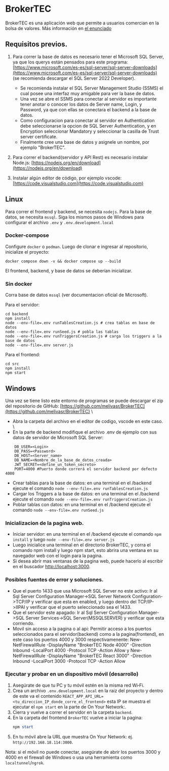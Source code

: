 # BrokerTEC

BrokerTEC es una aplicación web que permite a usuarios comercian en la bolsa de valores. Más información en [el enunciado](Proyectos_CE_3101_S2_2025_Proyecto_1.pdf)

## Requisitos previos.
1. Para correr la base de datos es necesario tener el Microsoft SQL Server, ya que los querys están pensados para este programa: [https://www.microsoft.com/es-es/sql-server/sql-server-downloads](https://www.microsoft.com/es-es/sql-server/sql-server-downloads) (se recomienda descargar el SQL Server 2022 Developer).
	* Se recomienda instalar el SQL Server Management Studio (SSMS) el cual posee una interfaz muy amigable para ver la base de datos.
	* Una vez se abre el SSMS para conectar al servidor es importante tener anotar o conocer los datos de Server name, Login, y Password, ya que con ellas se conectara el backend a la base de datos.
	* Como configuracion para conectar al servidor en Authentication debe seleccionarse la opcion de SQL Server Authentication, y en Encryption seleccionar Mandatory y seleccionar la casilla de Trust server certificate. 
	* Finalmente cree una base de datos y asignele un nombre, por ejemplo "BrokerTEC".

2. Para correr el backend(servidor y API Rest) es necesario instalar Node.js: [https://nodejs.org/en/download](https://nodejs.org/en/download)

3. Instalar algún editor de código, por ejemplo vscode: [https://code.visualstudio.com](https://code.visualstudio.com)

## Linux
Para correr el frontend y backend, se necesita `nodejs`. Para la base de datos, se necesita `mssql`.
Siga los mismos pasos de Windows para configurar el archivo `.env` y `.env.development.local`

### Docker-compose
Configure `docker` o `podman`. Luego de clonar e ingresar al repositorio, inicialize el proyecto:

```
docker compose down -v && docker compose up --build
```

El frontend, backend, y base de datos se deberían inicializar.

### Sin docker

Corra base de datos `mssql` (ver documentacion oficial de Microsoft).

Para el servidor:

```
cd backend
npm install
node --env-file=.env runTablesCreation.js # crea tablas en base de datos
node --env-file=.env runSeed.js # pobla las tablas
node --env-file=.env runTriggersCreation.js # carga los triggers a la base de datos
node --env-file=.env server.js
```

Para el frontend:

```
cd src
npm install
npm start
```

## Windows
Una vez se tiene listo este entorno de programas se puede descargar el zip del repositorio de GitHub: [https://github.com/melivasr/BrokerTEC](https://github.com/melivasr/BrokerTEC) \
* Abra la carpeta del archivo en el editor de codigo, vscode en este caso. \
* En la parte de backend modifique el archivo .env de ejemplo con sus datos de servidor de Microsoft SQL Server:
```
	DB_USER=<Login>
	DB_PASS=<Password>
	DB_HOST=<Server_name>
	DB_NAME=<Nombre_de_la_base_de_datos_creada>
	JWT_SECRET=<define_un_token_secreto>
	PORT=4000 #Puerto donde correrá el servidor backend por defecto 4000
``` 
* Crear tablas para la base de datos: en una terminal en el /backend ejecute el comando `node --env-file=.env runTablesCreation.js`
* Cargar los Triggers a la base de datos: en una terminal en el /backend ejecute el comando `node --env-file=.env runTriggersCreation.js`
* Poblar tablas con datos: en una terminal en el /backend ejecute el comando `node --env-file=.env runSeed.js`

### Inicializacion de la pagina web.

* Iniciar servidor: en una terminal en el /backend ejecute el comando `npm install` y luego `node --env-file=.env server.js`
* Luego inicialice una terminal en el directorio BrokerTEC, y corra el comando npm install y luego npm start, esto abrira una ventana en su navegador web con el login para la pagina.
* Si desea abrir mas ventanas de la pagina web, puede hacerlo al escribir en el buscador [http://localhost:3000](http://localhost:3000).


### Posibles fuentes de error y soluciones.
* Que el puerto 1433 que usa Microsoft SQL Server no este activo: Ir al Sql Server Configuration Manager->SQL Server Network Configuration->TCP/IP y verificar que esta en enabled, y luego dentro del TCP/IP->IIPAI y verificar que el puerto seleccionado sea el 1433.
* Que el servidor este apagado: Ir al Sql Server Configuration Manager->SQL Server Services->SQL Server(MSSQLSERVER) y verificar que esta corriendo.
* Movil sin acceso a la pagina o al api: Permitir acceso a los puertos seleccionados para el servidor(backend) como a la pagina(frontend), en este caso los puertos 4000 y 3000 respectivamenente: New-NetFirewallRule -DisplayName "BrokerTEC Node 4000" -Direction Inbound -LocalPort 4000 -Protocol TCP -Action Allow y New-NetFirewallRule -DisplayName "BrokerTEC React 3000" -Direction Inbound -LocalPort 3000 -Protocol TCP -Action Allow

### Ejecutar y probar en un dispositivo móvil (desarrollo)

1. Asegúrate de que tu PC y tu móvil estén en la misma red Wi‑Fi.
2. Crea un archivo `.env.development.local` en la raiz del proyecto y dentro de este va el contenido `REACT_APP_API_URL=<tu_direccion_IP_donde_corre_el_frontend>` esta IP se muestra el ejecutar el `npm start` en la parte de  On Your Network:.
3. Cierra y vuelve a correr el servidor en la carpeta `backend`.
4. En la carpeta del frontend `BrokerTEC` vuelve a iniciar la pagina:
	```powershell
	npm start
	```
5. En tu móvil abre la URL que muestra On Your Network: ej. `http://192.168.18.114:3000`.

Nota: si el móvil no puede conectar, asegúrate de abrir los puertos 3000 y 4000 en el firewall de Windows o usa una herramienta como `localtunnel`/`ngrok`.

